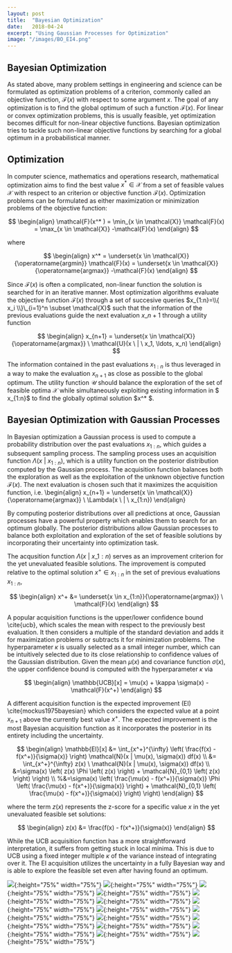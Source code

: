 ```yaml
---
layout: post
title:  "Bayesian Optimization"
date:   2018-04-24
excerpt: "Using Gaussian Processes for Optimization"
image: "/images/BO_EI4.png"
---
```

<head>
<script type="text/x-mathjax-config"> MathJax.Hub.Config({ TeX: { equationNumbers: { autoNumber: "all" } } }); </script>
       <script type="text/x-mathjax-config">
         MathJax.Hub.Config({
           tex2jax: {
             inlineMath: [ ['$','$'], ["\\(","\\)"] ],
             displayMath: [['$$','$$']],
             processEscapes: true
           }
         });
       </script>
       <script src="https://cdn.mathjax.org/mathjax/latest/MathJax.js?config=TeX-AMS-MML_HTMLorMML" type="text/javascript"></script>
</head>

## Bayesian Optimization

As stated above, many problem settings in engineering and science can be formulated as optimization problems of a criterion, commonly called an objective function, $\mathcal{F}(x)$ with respect to some argument $x$.
The goal of any optimization is to find the global optimum of such a function $\mathcal{F}(x)$.
For linear or convex optimization problems, this is usually feasible, yet optimization becomes difficult for non-linear objective functions.
Bayesian optimization tries to tackle such non-linear objective functions by searching for a global optimum in a probabilistical manner.

## Optimization

In computer science, mathematics and operations research, mathematical optimization aims to find the best value $x^* \in \mathcal{X}$ from a set of feasible values $\mathcal{X}$ with respect to an criterion or objective function $\mathcal{F}(x)$.
Optimization problems can be formulated as either maximization or minimization problems of the objective function:

$$
\begin{align}
     \mathcal{F}(x^* ) = \min_{x \in \mathcal{X}} \mathcal{F}(x) = \max_{x \in \mathcal{X}} -\mathcal{F}(x)
\end{align}
$$

where

$$
\begin{align}
     x^* = \underset{x \in \mathcal{X}}{\operatorname{argmin}} \mathcal{F}(x) = \underset{x \in \mathcal{X}}{\operatorname{argmax}} -\mathcal{F}(x)
\end{align}
$$

Since $\mathcal{F}(x)$ is often a complicated, non-linear function the solution is searched for in an iterative manner.
Most optimization algorithms evaluate the objective function $\mathcal{F}(x)$ through a set of succesive queries $x_{1:n}=\\{ x_i \\}\_{i=1}^n \subset \mathcal{X}$ such that the information of the previous evaluations guide the next evaluation $x\_{n+1}$ through a utility function

$$
\begin{align}
     x_{n+1} = \underset{x \in \mathcal{X}}{\operatorname{argmax}} \ \mathcal{U}(x \ | \ x_1, \ldots, x_n)
\end{align}
$$

The information contained in the past evaluations $x_{1:n}$ is thus leveraged in a way to make the evaluation $x_{n+1}$ as close as possible to the global optimum.
The utility function $\mathcal{U}$ should balance the exploration of the set of feasible optima $\mathcal{X}$ while simultaneously exploiting existing information in $ x\_{1:n}$ to find the globally optimal solution $x^* $.

## Bayesian Optimization with Gaussian Processes

In Bayesian optimization a Gaussian process is used to compute a probability distribution over the past evaluations $x_{1:n}$, which guides a subsequent sampling process.
The sampling process uses an acquisition function $\Lambda(x \ | \ x_{1:n})$, which is a utility function on the posterior distribution computed by the Gaussian process.
The acquisition function balances both the exploration as well as the exploitation of the unknown objective function $\mathcal{F}(x)$.
The next evaluation is chosen such that it maximizes the acquisition function, i.e.
\begin{align}
     x_{n+1} = \underset{x \in \mathcal{X}}{\operatorname{argmax}} \ \Lambda(x \ | \ x_{1:n})
\end{align}

By computing posterior distributions over all predictions at once, Gaussian processes have a powerful property which enables them to search for an optimum globally.
The posterior distributions allow Gaussian processes to balance both exploitation and exploration of the set of feasible solutions by incorporating their uncertainty into optimization task.

The acqusition function $\Lambda(x \ | \ x\_{1:n})$ serves as an improvement criterion for the yet unevaluated feasible solutions.
The improvement is computed relative to the optimal solution $x^+ \in x_{1:n}$ in the set of previous evaluations $x_{1:n}$,

$$
\begin{align}
     x^+ &= \underset{x \in x_{1:n}}{\operatorname{argmax}} \ \mathcal{F}(x)
\end{align}
$$

A popular acquisition functions is the upper/lower confidence bound \cite{ucb}, which scales the mean with respect to the previously best evaluation.
It then considers a multiple of the standard deviation and adds it for maximization problems or subtracts it for minimization problems.
The hyperparameter $\kappa$ is usually selected as a small integer number, which can be intuitively selected due to its close relationship to confidence values of the Gaussian distribution.
Given the mean $\mu(x)$ and covariance function $\sigma(x)$, the upper confidence bound is computed with the hyperparameter $\kappa$ via

$$
\begin{align}
     \mathbb{UCB}[x] = \mu(x) + \kappa \sigma(x) - \mathcal{F}(x^+)
\end{align}
$$

A different acquisition function is the expected improvement (EI) \cite{mockus1975bayesian} which considers the expected value at a point $x_{n+1}$ above the currently best value $x^+$.
The expected improvement is the most Bayesian acquisition function as it incorporates the posterior in its entirety including the uncertainty.

$$
\begin{align}
     \mathbb{EI}[x] &= \int_{x^+}^{\infty} \left( \frac{f(x) - f(x^+)}{\sigma(x)} \right) \mathcal{N}(x | \mu(x), \sigma(x)) df(x) \\
     &= \int_{x^+}^{\infty} z(x) \ \mathcal{N}(x | \mu(x), \sigma(x)) df(x) \\
     &=\sigma(x) \left( z(x)  \Phi \left( z(x) \right) + \mathcal{N}_{0,1} \left( z(x) \right) \right) \\
     %&=\sigma(x) \left( \frac{\mu(x) - f(x^+)}{\sigma(x)}  \Phi \left( \frac{\mu(x) - f(x^+)}{\sigma(x)} \right) + \mathcal{N}_{0,1} \left( \frac{\mu(x) - f(x^+)}{\sigma(x)} \right) \right)
\end{align}
$$

where the term $z(x)$ represents the z-score for a specific value $x$ in the yet unevaluated feasible set solutions:

$$
\begin{align}
     z(x) &= \frac{f(x) - f(x^+)}{\sigma(x)}
\end{align}
$$

While the UCB acquisition function has a more straightforward interpretation, it suffers from getting stuck in local minima.
This is due to UCB using a fixed integer multiple $\kappa$ of the variance instead of integrating over it.
The EI acquisition utilizes the uncertainty in a fully Bayesian way and is able to explore the feasible set even after having found an optimum.

![](BO_EI0.png){:height="75%" width="75%"}
![](BO_EI1.png){:height="75%" width="75%"}
![](BO_EI2.png){:height="75%" width="75%"}
![](BO_EI3.png){:height="75%" width="75%"}
![](BO_EI4.png){:height="75%" width="75%"}
![](BO_EI5.png){:height="75%" width="75%"}
![](BO_EI6.png){:height="75%" width="75%"}
![](BO_EI7.png){:height="75%" width="75%"}
![](BO_EI8.png){:height="75%" width="75%"}
![](BO_EI9.png){:height="75%" width="75%"}
![](BO_EI10.png){:height="75%" width="75%"}
![](BO_EI11.png){:height="75%" width="75%"}
![](BO_EI12.png){:height="75%" width="75%"}
![](BO_EI13.png){:height="75%" width="75%"}
![](BO_EI14.png){:height="75%" width="75%"}
